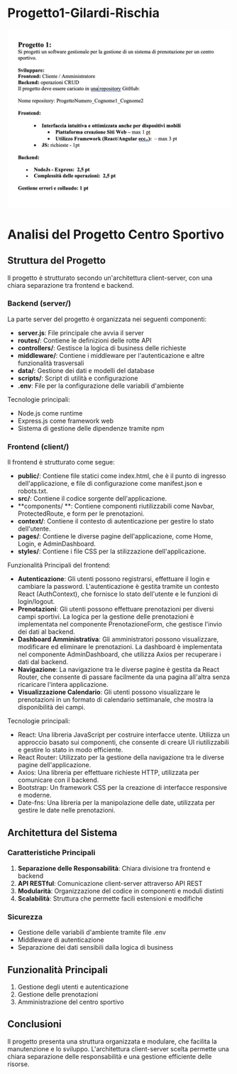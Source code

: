 # Progetto1-Gilardi-Rischia

![immagine](Testo_Progetto1.png)

# Analisi del Progetto Centro Sportivo

## Struttura del Progetto
Il progetto è strutturato secondo un'architettura client-server, con una chiara separazione tra frontend e backend.

### Backend (server/)
La parte server del progetto è organizzata nei seguenti componenti:

- **server.js**: File principale che avvia il server
- **routes/**: Contiene le definizioni delle rotte API
- **controllers/**: Gestisce la logica di business delle richieste
- **middleware/**: Contiene i middleware per l'autenticazione e altre funzionalità trasversali
- **data/**: Gestione dei dati e modelli del database
- **scripts/**: Script di utilità e configurazione
- **.env**: File per la configurazione delle variabili d'ambiente

Tecnologie principali:
- Node.js come runtime
- Express.js come framework web
- Sistema di gestione delle dipendenze tramite npm

### Frontend (client/)
Il frontend è strutturato come segue:

- **public/**: Contiene file statici come index.html, che è il punto di ingresso dell'applicazione, e file di configurazione come manifest.json e robots.txt.
- **src/**: Contiene il codice sorgente dell'applicazione.
- **components/ **: Contiene componenti riutilizzabili come Navbar, ProtectedRoute, e form per le prenotazioni.
- **context/**: Contiene il contesto di autenticazione per gestire lo stato dell'utente.
- **pages/**: Contiene le diverse pagine dell'applicazione, come Home, Login, e AdminDashboard.
- **styles/**: Contiene i file CSS per la stilizzazione dell'applicazione.

Funzionalità Principali del frontend:
- **Autenticazione**: Gli utenti possono registrarsi, effettuare il login e cambiare la password. L'autenticazione è gestita tramite un contesto React (AuthContext), che fornisce lo stato dell'utente e le funzioni di login/logout.
- **Prenotazioni**: Gli utenti possono effettuare prenotazioni per diversi campi sportivi. La logica per la gestione delle prenotazioni è implementata nel componente PrenotazioneForm, che gestisce l'invio dei dati al backend.
- **Dashboard Amministrativa**: Gli amministratori possono visualizzare, modificare ed eliminare le prenotazioni. La dashboard è implementata nel componente AdminDashboard, che utilizza Axios per recuperare i dati dal backend.
- **Navigazione**: La navigazione tra le diverse pagine è gestita da React Router, che consente di passare facilmente da una pagina all'altra senza ricaricare l'intera applicazione.
- **Visualizzazione Calendario**: Gli utenti possono visualizzare le prenotazioni in un formato di calendario settimanale, che mostra la disponibilità dei campi.

Tecnologie principali:
- React: Una libreria JavaScript per costruire interfacce utente. Utilizza un approccio basato sui componenti, che consente di creare UI riutilizzabili e gestire lo stato in modo efficiente.
- React Router: Utilizzato per la gestione della navigazione tra le diverse pagine dell'applicazione.
- Axios: Una libreria per effettuare richieste HTTP, utilizzata per comunicare con il backend.
- Bootstrap: Un framework CSS per la creazione di interfacce responsive e moderne.
- Date-fns: Una libreria per la manipolazione delle date, utilizzata per gestire le date nelle prenotazioni.


## Architettura del Sistema

### Caratteristiche Principali
1. **Separazione delle Responsabilità**: Chiara divisione tra frontend e backend
2. **API RESTful**: Comunicazione client-server attraverso API REST
3. **Modularità**: Organizzazione del codice in componenti e moduli distinti
4. **Scalabilità**: Struttura che permette facili estensioni e modifiche

### Sicurezza
- Gestione delle variabili d'ambiente tramite file .env
- Middleware di autenticazione
- Separazione dei dati sensibili dalla logica di business

## Funzionalità Principali
1. Gestione degli utenti e autenticazione
2. Gestione delle prenotazioni
3. Amministrazione del centro sportivo


## Conclusioni
Il progetto presenta una struttura organizzata e modulare, che facilita la manutenzione e lo sviluppo. L'architettura client-server scelta permette una chiara separazione delle responsabilità e una gestione efficiente delle risorse. 
